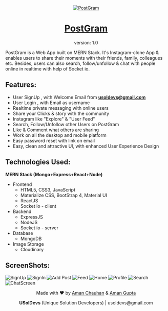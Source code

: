 <p align="center">
	<a href="https://postgram-usoldevs.herokuapp.com/"  target="_blank">
		<img
			src="https://res.cloudinary.com/amz42/image/upload/v1610657777/personal/postgram-192px_kwuoxs.png"
			alt="PostGram"
			border="0"
		/>
	</a>
</p>
<h1 align="center"><a href="https://postgram-usoldevs.herokuapp.com/" target="_blank"> PostGram </a></h2>
<p align="center">version: 1.0</p>

PostGram is a Web App built on MERN Stack. It's Instagram-clone App & enables users to share their moments with their friends, family, colleagues etc. Besides, users can also search, follow/unfollow & chat with people online in realtime with help of Socket io.

## Features:
- User SignUp , with Welcome Email from **usoldevs@gmail.com**
- User Login , with Email as username
- Realtime private messaging with online users
- Share your Clicks & story with the community
- Instagram like "Explore" & "User Feed"
- Search, Follow/Unfollow other Users on PostGram
- Like & Comment what others are sharing
- Work on all the desktop and mobile platform
- Easy password reset with link on email
- Easy, clean and attractive UI, with enhanced User Experience Design

## Technologies Used:

**MERN Stack	(Mongo+Express+React+Node)**
- Frontend
	- HTML5, CSS3, JavaScript
	- Materialize CSS, BootStrap 4, Material UI
	- ReactJS
	- Socket io - client
- Backend
	- ExpressJS
	- NodeJS
	- Socket io - server
- Database
	- MongoDB
- Image Storage
	- Cloudinary

## ScreenShots:
![SignUp](https://res.cloudinary.com/amz42/image/upload/v1610705407/personal/Screenshot_833_i2xyht.png)
![SignIn](https://res.cloudinary.com/amz42/image/upload/v1610705356/personal/Screenshot_834_ihkm0v.png)
![Add Post](https://res.cloudinary.com/amz42/image/upload/v1610705386/personal/Screenshot_836_eipenb.png)
![Feed](https://res.cloudinary.com/amz42/image/upload/v1610705279/personal/Screenshot_837_bsbybj.png)
![Home](https://res.cloudinary.com/amz42/image/upload/v1610705410/personal/Screenshot_835_ipzeca.png)
![Profile](https://res.cloudinary.com/amz42/image/upload/v1610705366/personal/Screenshot_839_empdkp.png)
![Search](https://res.cloudinary.com/amz42/image/upload/v1610705350/personal/Screenshot_842_grbezb.png)
![ChatScreen](https://res.cloudinary.com/amz42/image/upload/v1610705401/personal/Screenshot_843_ruymrl.png)

<p align="center">
	Made with ❤️ by
	<a href="https://github.com/amanthakur1" target="_blank">Aman Chauhan</a> & 
	<a href="https://github.com/Amz42" target="_blank">Aman Gupta</a>
	<p align="center"><b>USolDevs</b> (Unique Solution Developers) | usoldevs@gmail.com </p>
</p>